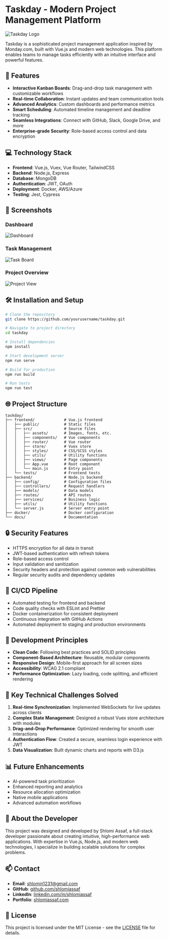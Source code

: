 # Taskday - Modern Project Management Platform

![Taskday Logo](frontend/src/styles/images/logo.png)

Taskday is a sophisticated project management application inspired by Monday.com, built with Vue.js and modern web technologies. This platform enables teams to manage tasks efficiently with an intuitive interface and powerful features.

## 🚀 Features

- **Interactive Kanban Boards**: Drag-and-drop task management with customizable workflows
- **Real-time Collaboration**: Instant updates and team communication tools
- **Advanced Analytics**: Custom dashboards and performance metrics
- **Smart Scheduling**: Automated timeline management and deadline tracking
- **Seamless Integrations**: Connect with GitHub, Slack, Google Drive, and more
- **Enterprise-grade Security**: Role-based access control and data encryption

## 💻 Technology Stack

- **Frontend**: Vue.js, Vuex, Vue Router, TailwindCSS
- **Backend**: Node.js, Express
- **Database**: MongoDB
- **Authentication**: JWT, OAuth
- **Deployment**: Docker, AWS/Azure
- **Testing**: Jest, Cypress

## 📸 Screenshots

### Dashboard
![Dashboard](frontend/src/styles/images/1.png)

### Task Management
![Task Board](frontend/src/styles/images/2.png)

### Project Overview
![Project View](frontend/src/styles/images/3.png)

## 🛠️ Installation and Setup

```bash
# Clone the repository
git clone https://github.com/yourusername/taskday.git

# Navigate to project directory
cd taskday

# Install dependencies
npm install

# Start development server
npm run serve

# Build for production
npm run build

# Run tests
npm run test
```

## 🌐 Project Structure

```
taskday/
├── frontend/             # Vue.js frontend
│   ├── public/           # Static files
│   ├── src/              # Source files
│   │   ├── assets/       # Images, fonts, etc.
│   │   ├── components/   # Vue components
│   │   ├── router/       # Vue router
│   │   ├── store/        # Vuex store
│   │   ├── styles/       # CSS/SCSS styles
│   │   ├── utils/        # Utility functions
│   │   ├── views/        # Page components
│   │   ├── App.vue       # Root component
│   │   └── main.js       # Entry point
│   └── tests/            # Frontend tests
├── backend/              # Node.js backend
│   ├── config/           # Configuration files
│   ├── controllers/      # Request handlers
│   ├── models/           # Data models
│   ├── routes/           # API routes
│   ├── services/         # Business logic
│   ├── utils/            # Utility functions
│   └── server.js         # Server entry point
├── docker/               # Docker configuration
└── docs/                 # Documentation
```

## 🔒 Security Features

- HTTPS encryption for all data in transit
- JWT-based authentication with refresh tokens
- Role-based access control
- Input validation and sanitization
- Security headers and protection against common web vulnerabilities
- Regular security audits and dependency updates

## 🔄 CI/CD Pipeline

- Automated testing for frontend and backend
- Code quality checks with ESLint and Prettier
- Docker containerization for consistent deployment
- Continuous integration with GitHub Actions
- Automated deployment to staging and production environments

## 📝 Development Principles

- **Clean Code**: Following best practices and SOLID principles
- **Component-Based Architecture**: Reusable, modular components
- **Responsive Design**: Mobile-first approach for all screen sizes
- **Accessibility**: WCAG 2.1 compliant
- **Performance Optimization**: Lazy loading, code splitting, and efficient rendering

## 🌟 Key Technical Challenges Solved

1. **Real-time Synchronization**: Implemented WebSockets for live updates across clients
2. **Complex State Management**: Designed a robust Vuex store architecture with modules
3. **Drag-and-Drop Performance**: Optimized rendering for smooth user interactions
4. **Authentication Flow**: Created a secure, seamless login experience with JWT
5. **Data Visualization**: Built dynamic charts and reports with D3.js

## 📊 Future Enhancements

- AI-powered task prioritization
- Enhanced reporting and analytics
- Resource allocation optimization
- Native mobile applications
- Advanced automation workflows

## 👤 About the Developer

This project was designed and developed by Shlomi Assaf, a full-stack developer passionate about creating intuitive, high-performance web applications. With expertise in Vue.js, Node.js, and modern web technologies, I specialize in building scalable solutions for complex problems.

## 📫 Contact

- **Email**: shlomin1231@gmail.com
- **GitHub**: [github.com/shlomiassaf](https://github.com/shlomiassaf)
- **LinkedIn**: [linkedin.com/in/shlomiassaf](https://linkedin.com/in/shlomiassaf)
- **Portfolio**: [shlomiassaf.com](https://shlomiassaf.com)

## 📄 License

This project is licensed under the MIT License - see the [LICENSE](LICENSE) file for details.


